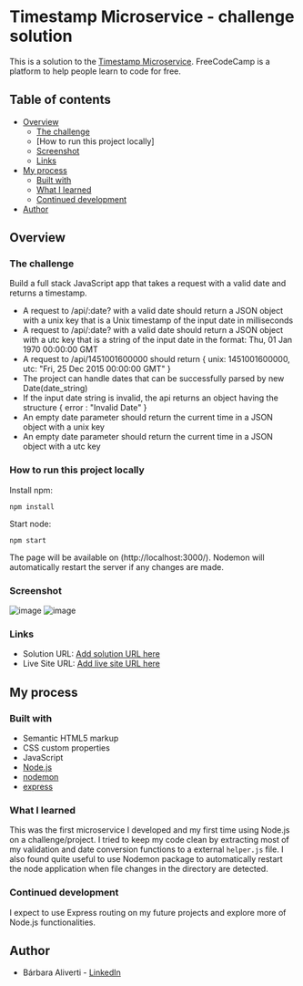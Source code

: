 # Timestamp Microservice - challenge solution

This is a solution to the [Timestamp Microservice](https://www.freecodecamp.org/learn/apis-and-microservices/apis-and-microservices-projects/timestamp-microservice). FreeCodeCamp is a platform to help people learn to code for free.

## Table of contents

- [Overview](#overview)
  - [The challenge](#the-challenge)
  - [How to run this project locally]
  - [Screenshot](#screenshot)
  - [Links](#links)
- [My process](#my-process)
  - [Built with](#built-with)
  - [What I learned](#what-i-learned)
  - [Continued development](#continued-development)
- [Author](#author)

## Overview

### The challenge

Build a full stack JavaScript app that takes a request with a valid date and returns a timestamp.

* A request to /api/:date? with a valid date should return a JSON object with a unix key that is a Unix timestamp of the input date in milliseconds
* A request to /api/:date? with a valid date should return a JSON object with a utc key that is a string of the input date in the format: Thu, 01 Jan 1970 00:00:00 GMT
* A request to /api/1451001600000 should return { unix: 1451001600000, utc: "Fri, 25 Dec 2015 00:00:00 GMT" }
* The project can handle dates that can be successfully parsed by new Date(date_string)
* If the input date string is invalid, the api returns an object having the structure { error : "Invalid Date" }
* An empty date parameter should return the current time in a JSON object with a unix key
* An empty date parameter should return the current time in a JSON object with a utc key

### How to run this project locally

Install npm:

```npm install```

Start node:

```npm start```

The page will be available on (http://localhost:3000/). Nodemon will automatically restart the server if any changes are made.

### Screenshot

![image](https://user-images.githubusercontent.com/64551613/120026408-698aca80-bfc8-11eb-835f-16a8ece0e2a8.png)
![image](https://user-images.githubusercontent.com/64551613/120026447-77d8e680-bfc8-11eb-8e0f-b2c93170b931.png)

### Links

- Solution URL: [Add solution URL here](https://your-solution-url.com)
- Live Site URL: [Add live site URL here](https://your-live-site-url.com)

## My process

### Built with

- Semantic HTML5 markup
- CSS custom properties
- JavaScript
- [Node.js](https://nodejs.dev/)
- [nodemon](https://www.npmjs.com/package/nodemon)
- [express](https://www.npmjs.com/package/express)

### What I learned

This was the first microservice I developed and my first time using Node.js on a challenge/project. I tried to keep my code clean by extracting most of my validation and date conversion functions to a external ```helper.js``` file. I also found quite useful to use Nodemon package to automatically restart the node application when file changes in the directory are detected.

### Continued development

I expect to use Express routing on my future projects and explore more of Node.js functionalities.

## Author

- Bárbara Aliverti - [LinkedIn](https://www.linkedin.com/in/barbaraaliverti/)
